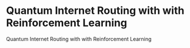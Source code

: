 # Quantum Internet Routing with with Reinforcement Learning
Quantum Internet Routing with with Reinforcement Learning
